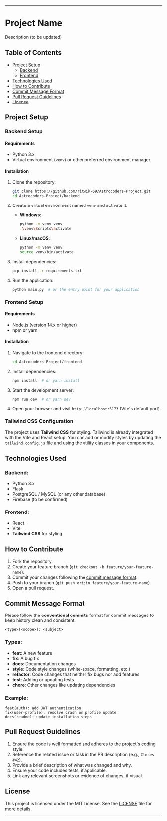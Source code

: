 

---

# Project Name

Description (to be updated)

## Table of Contents
- [Project Setup](#project-setup)
  - [Backend](#backend-setup)
  - [Frontend](#frontend-setup)
- [Technologies Used](#technologies-used)
- [How to Contribute](#how-to-contribute)
- [Commit Message Format](#commit-message-format)
- [Pull Request Guidelines](#pull-request-guidelines)
- [License](#license)

## Project Setup

### Backend Setup

#### Requirements
- Python 3.x
- Virtual environment (`venv`) or other preferred environment manager

#### Installation

1. Clone the repository:

   ```bash
   git clone https://github.com/ritwik-69/Astrocoders-Project.git
   cd Astrocoders-Project/backend
   ```

2. Create a virtual environment named `venv` and activate it:

   - **Windows**:
     ```bash
     python -m venv venv
     .\venv\Scripts\activate
     ```
   - **Linux/macOS**:
     ```bash
     python -m venv venv
     source venv/bin/activate
     ```

3. Install dependencies:

   ```bash
   pip install -r requirements.txt
   ```

4. Run the application:

   ```bash
   python main.py  # or the entry point for your application
   ```

### Frontend Setup

#### Requirements
- Node.js (version 14.x or higher)
- npm or yarn

#### Installation

1. Navigate to the frontend directory:

   ```bash
   cd Astrocoders-Project/frontend
   ```

2. Install dependencies:

   ```bash
   npm install  # or yarn install
   ```

3. Start the development server:

   ```bash
   npm run dev  # or yarn dev
   ```

4. Open your browser and visit `http://localhost:5173` (Vite's default port).

### Tailwind CSS Configuration

The project uses **Tailwind CSS** for styling. Tailwind is already integrated with the Vite and React setup. You can add or modify styles by updating the `tailwind.config.js` file and using the utility classes in your components.

## Technologies Used

### Backend:
- Python 3.x
- Flask 
- PostgreSQL / MySQL (or any other database)
- Firebase (to be confirmed)

### Frontend:
- React
- Vite
- **Tailwind CSS** for styling

## How to Contribute

1. Fork the repository.
2. Create your feature branch (`git checkout -b feature/your-feature-name`).
3. Commit your changes following the [commit message format](#commit-message-format).
4. Push to your branch (`git push origin feature/your-feature-name`).
5. Open a pull request.

## Commit Message Format

Please follow the **conventional commits** format for commit messages to keep history clean and consistent.

```
<type>(<scope>): <subject>
```

### Types:
- **feat**: A new feature
- **fix**: A bug fix
- **docs**: Documentation changes
- **style**: Code style changes (white-space, formatting, etc.)
- **refactor**: Code changes that neither fix bugs nor add features
- **test**: Adding or updating tests
- **chore**: Other changes like updating dependencies

### Example:

```
feat(auth): add JWT authentication
fix(user-profile): resolve crash on profile update
docs(readme): update installation steps
```

## Pull Request Guidelines

1. Ensure the code is well formatted and adheres to the project's coding style.
2. Reference the related issue or task in the PR description (e.g., `Closes #42`).
3. Provide a brief description of what was changed and why.
4. Ensure your code includes tests, if applicable.
5. Link any relevant screenshots or evidence of changes, if visual.

## License

This project is licensed under the MIT License. See the [LICENSE](./LICENSE) file for more details.

---

